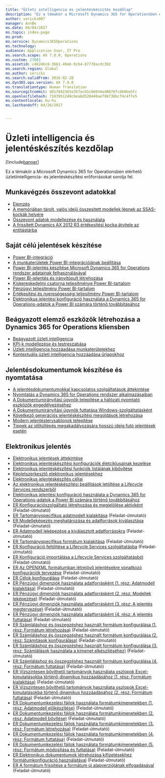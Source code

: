 ```yaml
---
title: "Üzleti intelligencia és jelentéskészítés kezdőlap"
description: "Ez a témakör a Microsoft Dynamics 365 for Operationsben elérhető üzletiintelligencia- és jelentéskészítési erőforrásokat sorolja fel."
author: sericks007
manager: AnnBe
ms.date: 04/04/2017
ms.topic: index-page
ms.prod: 
ms.service: Dynamics365Operations
ms.technology: 
audience: Application User, IT Pro
ms.search.scope: AX 7.0.0, Operations
ms.custom: 27681
ms.assetid: c4624bc8-3661-49e6-9cb4-87778acdc302
ms.search.region: Global
ms.author: sericks
ms.search.validFrom: 2016-02-28
ms.dyn365.ops.version: AX 7.0.0
ms.translationtype: Human Translation
ms.sourcegitcommit: dd17842365e357ecb5cb6034ed8878fcd60be5fc
ms.openlocfilehash: 7163951249cbea6d528440aef9bf38bcf4c4f7e5
ms.contentlocale: hu-hu
ms.lasthandoff: 04/26/2017


---
```


# <a name="bi-amp-reporting-home-page"></a>Üzleti intelligencia és jelentéskészítés kezdőlap

[!include[banner](../includes/banner.md)]


Ez a témakör a Microsoft Dynamics 365 for Operationsben elérhető üzletiintelligencia- és jelentéskészítési erőforrásokat sorolja fel. 

<a name="working-with-aggregate-data"></a>Munkavégzés összevont adatokkal
---------------------------

-   [Elemzés](analytics.md)
-   [A memóriában tárolt, valós idejű összesített modellek lépnek az SSAS-kockák helyére](..\migration-upgrade\in-memory-real-time-aggregate-models.md)
-   [Összevont adatok modellezése és használata](model-aggregate-data.md)
-   [A frissített Dynamics AX 2012 R3 értékesítési kocka átvitele az entitástárba](..\migration-upgrade\migrate-upgraded-cube-entity-store.md)

## <a name="self-service-reporting"></a>Saját célú jelentések készítése
-   [Power BI-integráció](power-bi-integration.md)
-   [A munkaterületek Power BI-integrációjának beállítása](configure-power-bi-integration.md)
-   [Power BI-jelentés készítése Microsoft Dynamics 365 for Operations rendszer adatainak felhasználásával](create-powerbi-report-data.md)
-   [Power BI-jelentés és irányítópult létrehozása](create-powerbi-report-dashboard.md)
-   [Kiskereskedelmi csatorna teljesítménye Power BI-tartalom](retail-channel-performance-dashboard-power-bi-data.md)
-   [Pénzügyi teljesítmény Power BI-tartalom](financial-performance-power-bi-content-pack.md)
-   [Értékesítési és nyereségességi teljesítmény Power BI-tartalom](sales-profitability-performance-content-pack.md)
-   [Elektronikus jelentési konfiguráció használata a Dynamics 365 for Operations-adatok a Power BI számára történő továbbításához](general-electronic-reporting-report-configuration-get-data-powerbi.md)

## <a name="building-embedded-analytical-experiences-in-the-dynamics-365-for-operations-client"></a>Beágyazott elemző eszközök létrehozása a Dynamics 365 for Operations kliensben
-   [Beágyazott üzleti intelligencia](analytics.md#embedded-business-intelligence)
-   [KPI-k modellezése és testreszabása](analytics.md#kpi-modeling-and-customization)
-   [Üzleti intelligencia hozzáadása munkaterületekhez](add-bi-workspaces.md)
-   [Kontextuális üzleti intelligencia hozzáadása űrlapokhoz](add-contextual-bi-forms.md)

## <a name="document-reporting-and-printing"></a>Jelentésdokumentumok készítése és nyomtatása
-   [A jelentésdokumentumokkal kapcsolatos szolgáltatások áttekintése](document-reporting-services.md)
-   [Nyomtatás a Dynamics 365 for Operations rendszer alkalmazásaiban](print-documents.md)
-   [A Dokumentumirányítási ügynök telepítése a hálózati nyomtató eszközök engedélyezéséhez](install-document-routing-agent.md)
-   [A Dokumentumirányítási ügynök futtatása Windows-szolgáltatásként](run-document-routing-agent-as-windows-service.md)
-   [Következő generációs jelentéskészítési megoldások létrehozása](create-nextgen-reporting-solutions.md)
-   [Modern jelentéstervsablonok telepítése](install-modern-report-design-templates.md)
-   [Tippek az időtúllépés megakadályozására hosszú ideig futó jelentések esetén](prevent-long-running-reports-timing-out.md)

## <a name="electronic-reporting"></a>Elektronikus jelentés
-   [Elektronikus jelentések áttekintése](general-electronic-reporting.md)
-   [Elektronikus jelentéskészítési konfigurációk életciklusainak kezelése](general-electronic-reporting-manage-configuration-lifecycle.md)
-   [Elektronikus jelentéskészítési funkciók listájának kibővítése](general-electronic-reporting-formulas-list-extension.md)
-   [Képletszerkesztő elektronikus jelentésekhez](general-electronic-reporting-formula-designer.md)
-   [Elektronikus jelentéskészítés céljai](electronic-reporting-destinations.md)
-   [Az elektronikus jelentéskészítési beállítások letöltése a Lifecycle Services rendszerből](download-electronic-reporting-configuration-lcs.md)
-   [Elektronikus jelentési konfiguráció használata a Dynamics 365 for Operations-adatok a Power BI számára történő továbbításához](general-electronic-reporting-report-configuration-get-data-powerbi.md)
-   [ER Konfigurációszolgáltató létrehozása és megjelölése aktívként](http://ax.help.dynamics.com/en/wiki/er-select-service-provider/) (Feladat-útmutató)
-   [ER Tartományspecifikus adatmodell kialakítása](http://ax.help.dynamics.com/en/wiki/er-design-domain-specific-data-model/) (Feladat-útmutató)
-   [ER Modelleképezés meghatározása és adatforrások kiválasztása](http://ax.help.dynamics.com/en/wiki/er-define-model-mapping-and-select-data-sources/) (Feladat-útmutató)
-   [ER Adatmodell leképezése a kiválasztott adatforrásokra](http://ax.help.dynamics.com/en/wiki/er-map-data-model-to-selected-data-sources/) (Feladat-útmutató)
-   [ER Tartományspecifikus formátum kialakítása](http://ax.help.dynamics.com/en/wiki/er-design-domain-specific-format/) (Feladat-útmutató)
-   [ER Konfiguráció feltöltése a Lifecycle Services szolgáltatásba](http://ax.help.dynamics.com/en/wiki/upload-a-configuration-into-lifecycle-services/) (Feladat-útmutató)
-   [ER Konfiguráció importálása a Lifecycle Services szolgáltatásból](http://ax.help.dynamics.com/en/wiki/import-a-configuration-from-lifecycle-services/) (Feladat-útmutató)
-   [ER Az OPENXML formátumban létrejövő jelentésekre vonatkozó konfigurációk tervezése](http://ax.help.dynamics.com/en/wiki/design-a-configuration-for-generating-reports-in-openxml-format/) (Feladat-útmutató)
-   [ER Célok konfigurálása](http://ax.help.dynamics.com/en/wiki/configure-destinations/) (Feladat-útmutató)
-   [ER Pénzügyi dimenziók használata adatforrásként (1. rész: Adatmodell kialakítása)](http://ax.help.dynamics.com/en/wiki/er-use-financial-dimensions-as-a-data-source-part-1-design-data-model/) (Feladat-útmutató)
-   [ER Pénzügyi dimenziók használata adatforrásként (2. rész: Modellek leképezése)](http://ax.help.dynamics.com/en/wiki/er-use-financial-dimensions-as-a-data-source-part-2-model-mapping/) (Feladat-útmutató)
-   [ER Pénzügyi dimenziók használata adatforrásként (3. rész: A jelentés megtervezése)](http://ax.help.dynamics.com/en/wiki/er-use-financial-dimensions-as-a-data-source-part-3-design-the-report/) (Feladat-útmutató)
-   [ER Pénzügyi dimenziók használata adatforrásként (4. rész: A jelentés futtatása)](http://ax.help.dynamics.com/en/wiki/er-use-financial-dimensions-as-a-data-source-part-4-run-the-report/) (Feladat-útmutató)
-   [ER Számláláshoz és összegzéshez használt formátum konfigurálása (1. rész: Formátum létrehozása)](http://ax.help.dynamics.com/en/wiki/er-configure-format-to-do-counting-and-summing-part-1-create-format/) (Feladat-útmutató)
-   [ER Számláláshoz és összegzéshez használt formátum konfigurálása (2. rész: Számítások konfigurálása)](http://ax.help.dynamics.com/en/wiki/er-configure-format-to-do-counting-and-summing-part-2-configure-computations/) (Feladat-útmutató)
-   [ER Számláláshoz és összegzéshez használt formátum konfigurálása (3. rész: Számlálások használata a kimenet elkészítéséhez)](http://ax.help.dynamics.com/en/wiki/er-configure-format-to-do-counting-and-summing-part-3-use-computations-to-make-the-output/) (Feladat-útmutató)
-   [ER Számláláshoz és összegzéshez használt formátum konfigurálása (4. rész: Formátum futtatása)](http://ax.help.dynamics.com/en/wiki/er-configure-format-to-do-counting-and-summing-part-4-run-format/) (Feladat-útmutató)
-   [ER Vízszintesen bővíthető tartományok használata oszlopok Excel-kimutatásokba történő dinamikus hozzáadásához (1. rész: Formátum kialakítása)](http://ax.help.dynamics.com/en/wiki/er-use-horizontally-expandable-ranges-to-dynamically-add-columns-in-excel-reports-part-1-design-format/) (Feladat-útmutató)
-   [ER Vízszintesen bővíthető tartományok használata oszlopok Excel-kimutatásokba történő dinamikus hozzáadásához (2. rész: Formátum futtatása)](http://ax.help.dynamics.com/en/wiki/er-use-horizontally-expandable-ranges-to-dynamically-add-columns-in-excel-reports-part-2-run-format/) (Feladat-útmutató)
-   [ER Dokumentumkezelési fájlok használata formátumkimenetekben (1. rész: Adatmodell előkészítése)](http://ax.help.dynamics.com/en/wiki/er-use-document-management-files-in-format-outputs-part-1-prepare-data-model/) (Feladat-útmutató)
-   [ER Dokumentumkezelési fájlok használata formátumkimenetekben (2. rész: Adatmodell bővítése)](http://ax.help.dynamics.com/en/wiki/er-use-document-management-files-in-format-outputs-part-2-extend-data-model/) (Feladat-útmutató)
-   [ER Dokumentumkezelési fájlok használata formátumkimenetekben (3. rész: Formátum létrehozása)](http://ax.help.dynamics.com/en/wiki/er-use-document-management-files-in-format-outputs-part-3-create-format/) (Feladat-útmutató)
-   [ER Dokumentumkezelési fájlok használata formátumkimenetekben (4. rész: Formátum futtatása)](http://ax.help.dynamics.com/en/wiki/er-use-document-management-files-in-format-outputs-part-4-run-format/) (Feladat-útmutató)
-   [ER Dokumentumkezelési fájlok használata formátumkimenetekben (5. rész: Formátum módosítása és futtatása)](http://ax.help.dynamics.com/en/wiki/er-use-document-management-files-in-format-outputs-part-5-modify-and-run-format/) (Feladat-útmutató)
-   [ER Elektronikus dokumentumok létrehozása kifizetésekhez formátumkonfiguráció használatával](http://ax.help.dynamics.com/en/wiki/generate-electronic-documents-for-payments-using-a-format-configuration/) (Feladat-útmutató)
-   [ER A formátum frissítése a formátum új alapverziójának elfogadásával](http://ax.help.dynamics.com/en/wiki/upgrade-your-format-by-adopting-a-new-base-version-of-that-format/) (Feladat-útmutató)







